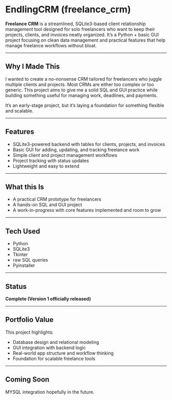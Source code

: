 # EndlingCRM (freelance_crm)

**Freelance CRM** is a streamlined, SQLite3-based client relationship management tool designed for solo freelancers who want to keep their projects, clients, and invoices neatly organized. It’s a Python + basic GUI project focusing on clean data management and practical features that help manage freelance workflows without bloat.

---

## Why I Made This

I wanted to create a no-nonsense CRM tailored for freelancers who juggle multiple clients and projects. Most CRMs are either too complex or too generic. This project aims to give me a solid SQL and GUI practice while building something useful for managing work, deadlines, and payments.

It’s an early-stage project, but it’s laying a foundation for something flexible and scalable.

---

## Features

- SQLite3-powered backend with tables for clients, projects, and invoices
- Basic GUI for adding, updating, and tracking freelance work
- Simple client and project management workflows
- Project tracking with status updates
- Lightweight and easy to extend

---

## What this Is

- A practical CRM prototype for freelancers
- A hands-on SQL and GUI project
- A work-in-progress with core features implemented and room to grow

---

## Tech Used

- Python
- SQLite3
- Tkinter
- raw SQL queries
- Pyinstaller

---

## Status

**Complete (Version 1 officially released)**


---

## Portfolio Value

This project highlights:
- Database design and relational modeling
- GUI integration with backend logic
- Real-world app structure and workflow thinking
- Foundation for scalable freelance tools

---

## Coming Soon

MYSQL integration hopefully in the future.
